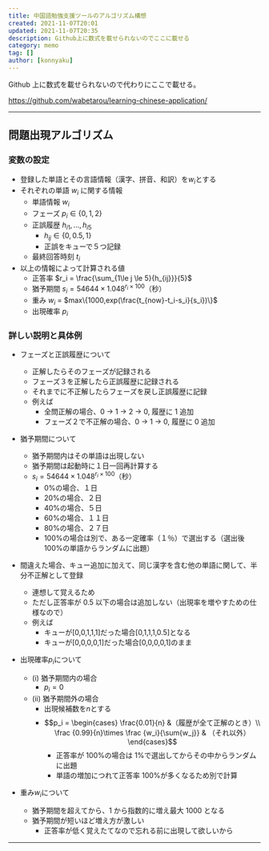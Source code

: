 ```yaml
---
title: 中国語勉強支援ツールのアルゴリズム構想
created: 2021-11-07T20:01
updated: 2021-11-07T20:35
description: Github上に数式を載せられないのでここに載せる
category: memo
tag: []
author: [konnyaku]
---
```


Github 上に数式を載せられないので代わりにここで載せる。

https://github.com/wabetarou/learning-chinese-application/

---

## 問題出現アルゴリズム

### 変数の設定

- 登録した単語とその言語情報（漢字、拼音、和訳）を$w_i$とする
- それぞれの単語 $w_i$ に関する情報
  - 単語情報 $w_i$
  - フェーズ $p_i \in \{0,1,2\}$
  - 正誤履歴 $h_{i1},...,h_{i5}$
    - $h_{ij} \in \{0,0.5,1\}$
    - 正誤をキューで５つ記録
  - 最終回答時刻 $t_i$
- 以上の情報によって計算される値
  - 正答率 $r_i = \frac{\sum_{1\le j \le 5}{h_{ij}}}{5}$
  - 猶予期間 $s_i = 54644 \times 1.048^{r_i \times 100}$（秒）
  - 重み $w_i$ = $max\{1000,exp(\frac{t_{now}-t_i-s_i}{s_i})\}$
  - 出現確率 $p_i$

### 詳しい説明と具体例

- フェーズと正誤履歴について

  - 正解したらそのフェーズが記録される
  - フェーズ３を正解したら正誤履歴に記録される
  - それまでに不正解したらフェーズを戻し正誤履歴に記録
  - 例えば
    - 全問正解の場合、0 -> 1 -> 2 -> 0, 履歴に 1 追加
    - フェーズ２で不正解の場合、0 -> 1 -> 0, 履歴に 0 追加

- 猶予期間について
  - 猶予期間内はその単語は出現しない
  - 猶予期間は起動時に１日一回再計算する
  - $s_i = 54644 \times 1.048^{r_i \times 100}$（秒）
    - 0%の場合、１日
    - 20%の場合、２日
    - 40%の場合、５日
    - 60%の場合、１１日
    - 80%の場合、２７日
    - 100%の場合は別で、ある一定確率（１％）で選出する（選出後 100%の単語からランダムに出題）
- 間違えた場合、キュー追加に加えて、同じ漢字を含む他の単語に関して、半分不正解として登録
  - 連想して覚えるため
  - ただし正答率が 0.5 以下の場合は追加しない（出現率を増やすための仕様なので）
  - 例えば
    - キューが[0,0,1,1,1]だった場合[0,1,1,1,0.5]となる
    - キューが[0,0,0,0,1]だった場合[0,0,0,0,1]のまま
- 出現確率$p_i$について
  - (i) 猶予期間内の場合
    - $p_i = 0$
  - (ii) 猶予期間外の場合
    - 出現候補数を$n$とする
    - $$p_i = \begin{cases} \frac{0.01}{n} &（履歴が全て正解のとき）\\ \frac {0.99}{n}\times \frac {w_i}{\sum{w_j}} & （それ以外）\end{cases}$$
      - 正答率が 100%の場合は 1%で選出してからその中からランダムに出題
      - 単語の増加につれて正答率 100%が多くなるため別で計算
- 重み$w_i$について
  - 猶予期間を超えてから、1 から指数的に増え最大 1000 となる
  - 猶予期間が短いほど増え方が激しい
    - 正答率が低く覚えたてなので忘れる前に出現して欲しいから

---
